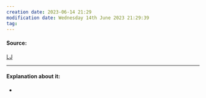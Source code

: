 ```yaml
---
creation date: 2023-06-14 21:29
modification date: Wednesday 14th June 2023 21:29:39
tag: 
---
```


#### Source:
[LJ](https://linuxjourney.com/lesson/icmp)

--------------------------------------

#### Explanation about it:

* 